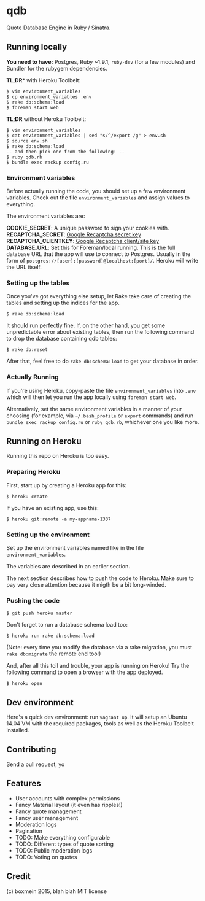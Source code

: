 # qdb #

Quote Database Engine in Ruby / Sinatra.




## Running locally

**You need to have:** Postgres, Ruby ~1.9.1, `ruby-dev` (for a few modules) and
Bundler for the rubygem dependencies.

**TL;DR*** with Heroku Toolbelt:

    $ vim environment_variables
    $ cp environment_variables .env
    $ rake db:schema:load
    $ foreman start web 

**TL;DR** without Heroku Toolbelt:

    $ vim environment_variables
    $ cat environment_variables | sed "s/^/export /g" > env.sh
    $ source env.sh
    $ rake db:schema:load
    -- and then pick one from the following: --
    $ ruby qdb.rb 
    $ bundle exec rackup config.ru
    
### Environment variables

Before actually running the code, you should set up a few environment variables.
Check out the file `environment_variables` and assign values to everything.

The environment variables are:

**COOKIE_SECRET**: A unique password to sign your cookies with.  
**RECAPTCHA_SECRET**: [Google Recaptcha secret key][gr]  
**RECAPTCHA_CLIENTKEY**: [Google Recaptcha client/site key][gr]  
**DATABASE_URL**: Set this for Foreman/local running. This is the full database
URL that the app will use to connect to Postgres. Usually in the form of 
`postgres://[user]:[password]@localhost:[port]/`. Heroku will write the URL 
itself.

[gr]: https://www.google.com/recaptcha/admin

### Setting up the tables

Once you've got everything else setup, let Rake take care of creating the tables 
and setting up the indices for the app. 

    $ rake db:schema:load

It should run perfectly fine. If, on the other hand, you get some unpredictable error
about existing tables, then run the following command to drop the database containing
qdb tables:

    $ rake db:reset

After that, feel free to do `rake db:schema:load` to get your database in order.

### Actually Running

If you're using Heroku, copy-paste the file `environment_variables` into `.env`
which will then let you run the app locally using `foreman start web`.

Alternatively, set the same environment variables in a manner of your choosing
(for example, via `~/.bash_profile` or `export` commands) and run 
`bundle exec rackup config.ru` or `ruby qdb.rb`, whichever one you like more.



## Running on Heroku

Running this repo on Heroku is too easy.


### Preparing Heroku

First, start up by creating a Heroku app for this:

    $ heroku create

If you have an existing app, use this:

    $ heroku git:remote -a my-appname-1337


### Setting up the environment

Set up the environment variables named like in the file `environment_variables`.

The variables are described in an earlier section.

The next section describes how to push the code to Heroku. Make sure to pay very
close attention because it migth be a bit long-winded.


### Pushing the code

    $ git push heroku master

Don't forget to run a database schema load too:

    $ heroku run rake db:schema:load

(Note: every time you modify the database via a rake migration, you must `rake db:migrate` the remote end too!) 

And, after all this toil and trouble, your app is running on Heroku! Try the 
following command to open a browser with the app deployed.

    $ heroku open




## Dev environment

Here's a quick dev environment: run `vagrant up`. It will setup an Ubuntu 14.04
VM with the required packages, tools as well as the Heroku Toolbelt installed.




## Contributing

Send a pull request, yo




## Features

- User accounts with complex permissions
- Fancy Material layout (it even has ripples!)
- Fancy quote management
- Fancy user management
- Moderation logs
- Pagination
- TODO: Make everything configurable
- TODO: Different types of quote sorting
- TODO: Public moderation logs
- TODO: Voting on quotes




## Credit

(c) boxmein 2015, blah blah MIT license
